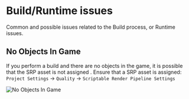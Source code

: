 # Build/Runtime issues

Common and possible issues related to the Build process, or Runtime issues.



## No Objects In Game 

If you perform a build and there are no objects in the game, it is possible that the SRP asset is not assigned .
Ensure that a SRP asset is assigned:  
`Project Settings` -> `Quality` -> `Scriptable Render Pipeline Settings`

![No Objects In Game](ts_settings_srp_asset.png)


<seealso>
<!--Give some related links to how-to articles-->
</seealso>
